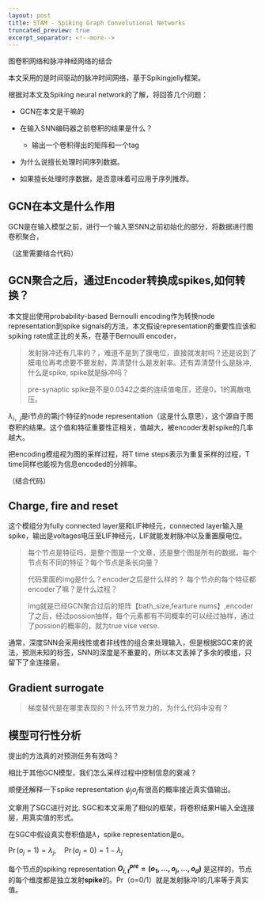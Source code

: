 ```yaml
---
layout: post
title: STAM - Spiking Graph Convolutional Networks
truncated_preview: true
excerpt_separator: <!--more--> 
---
```


<div class="message">
图卷积网络和脉冲神经网络的结合
</div>

本文采用的是时间驱动的脉冲时间网络，基于Spikingjelly框架。

<!--more-->

根据对本文及Spiking neural network的了解，将回答几个问题：

- GCN在本文是干嘛的
- 在输入SNN编码器之前卷积的结果是什么？
  -  输出一个卷积得出的矩阵和一个tag

- 为什么说擅长处理时间序列数据。
- 如果擅长处理时序数据，是否意味着可应用于序列推荐。

## GCN在本文是什么作用

GCN是在输入模型之前，进行一个输入至SNN之前初始化的部分，将数据进行图卷积聚合，

（这里需要结合代码）

## GCN聚合之后，通过Encoder转换成spikes,如何转换？

本文提出使用probability-based Bernoulli encoding作为转换node representation到spike signals的方法，本文假设representation的重要性应该和spiking rate成正比的关系，在基于Bernoulli encoder，

> 发射脉冲还有几率的？，难道不是到了膜电位，直接就发射吗？还是说到了膜电位再考虑要不要发射，弄清楚什么是发射率。还有弄清楚什么是脉冲,什么是spike, spike就是脉冲吗？
>
> pre-synaptic spike是不是0.0342之类的连续值电压，还是0，1的离散电压。
>
> 

$\lambda_{i，j}$是i节点的第j个特征的node representation（这是什么意思），这个源自于图卷积的结果。这个值和特征重要性正相关，值越大，被encoder发射spike的几率越大。

把encoding模组视为图的采样过程，将T time steps表示为重复采样的过程，T time同样也能视为信息encoded的分辨率。

（结合代码）

## Charge, fire and reset

这个模组分为fully connected layer层和LIF神经元，connected layer输入是spike，输出是voltages电压至LIF神经元，LIF就能发射脉冲以及重置膜电位。

> 每个节点是特征吗，是整个图是一个文章，还是整个图是所有的数据，每个节点有不同的特征？每个节点是条长向量？
>
> 代码里面的img是什么？encoder之后是什么样的？ 每个节点的每个特征都encoder了嘛？是什么过程？
>
> img就是已经GCN聚合过后的矩阵【bath_size,fearture nums】,encoder了之后，经过possion抽样，每个元素都有不同概率的可以经过抽样，通过了possion的概率的，就为true vise verse.

通常，深度SNN会采用线性或者非线性的组合来处理输入，但是根据SGC来的说法，预测未知的标签，SNN的深度是不重要的，所以本文丢掉了多余的模组，只留下了全连接层。

## Gradient surrogate 

>  梯度替代是在哪里表现的？什么环节发力的，为什么代码中没有？

## 模型可行性分析

提出的方法真的对预测任务有效吗？

相比于其他GCN模型，我们怎么采样过程中控制信息的衰减？

顺便还解释一下spike representation $\psi_{j} o_{j}$有很高的概率接近真实值输出。

文章用了SGC进行对比. SGC和本文采用了相似的框架，将卷积结果H输入全连接层，用真实值的形式。

在SGC中假设真实卷积值是$\lambda$，spike representation是o。

$\operatorname{Pr}\left(o_{j}=1\right)=\lambda_{j}, \quad \operatorname{Pr}\left(o_{j}=0\right)=1-\lambda_{j}$

每个节点的spiking representation **$O_{i, t}^{p r e}=\left(o_{1}, \ldots, o_{j}, \ldots, o_{d}\right)$** 是这样的，节点的每个维度都是独立发射**spike**的。Pr（o=0/1）就是发射脉冲1的几率等于真实值。
